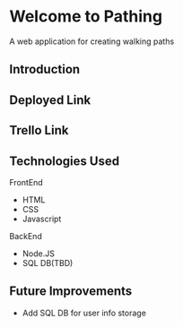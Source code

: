 # Welcome to Pathing
A web application for creating walking paths
## Introduction
## Deployed Link
## Trello Link
## Technologies Used
FrontEnd
- HTML
- CSS
- Javascript
<!-- end of list-->
BackEnd
- Node.JS
- SQL DB(TBD)
<!-- end of list-->
## Future Improvements
- Add SQL DB for user info storage

